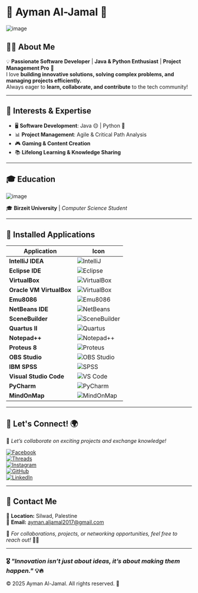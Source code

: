 # 🌟 Ayman Al-Jamal 🚀  
![image](https://github.com/user-attachments/assets/c6412177-60a2-49d3-9468-21b794438d6f)

## 👨‍💻 About Me  
💡 **Passionate Software Developer** | **Java & Python Enthusiast** | **Project Management Pro** 🚀  
I love **building innovative solutions, solving complex problems, and managing projects efficiently.**  
Always eager to **learn, collaborate, and contribute** to the tech community!  

---

## 🎯 Interests & Expertise  
- 🖥 **Software Development**: Java 🟡 | Python 🐍  
- 📊 **Project Management**: Agile & Critical Path Analysis  
- 🎮 **Gaming & Content Creation**  
- 📚 **Lifelong Learning & Knowledge Sharing**  

---

## 🎓 Education  
![image](https://github.com/user-attachments/assets/bdb857e6-60d4-473f-b86d-286cf9060555)

🎓 **Birzeit University** | *Computer Science Student*  

---

## 📌 Installed Applications  

| **Application** | **Icon** |
|---------------|--------|
| **IntelliJ IDEA** | ![IntelliJ](https://upload.wikimedia.org/wikipedia/commons/d/d5/IntelliJ_IDEA_Logo.svg) |
| **Eclipse IDE** | ![Eclipse](https://upload.wikimedia.org/wikipedia/commons/c/cf/Eclipse-SVG.svg) |
| **VirtualBox** | ![VirtualBox](https://upload.wikimedia.org/wikipedia/commons/7/7a/Virtualbox_logo.png) |
| **Oracle VM VirtualBox** | ![VirtualBox](https://upload.wikimedia.org/wikipedia/commons/e/e3/Oracle_logo.svg) |
| **Emu8086** | ![Emu8086](https://www.emu8086.com/images/emu8086-logo.png) |
| **NetBeans IDE** | ![NetBeans](https://upload.wikimedia.org/wikipedia/commons/c/c9/Apache_NetBeans_Logo.svg) |
| **SceneBuilder** | ![SceneBuilder](https://upload.wikimedia.org/wikipedia/commons/6/66/Scene_Builder_Logo.png) |
| **Quartus II** | ![Quartus](https://upload.wikimedia.org/wikipedia/commons/2/2b/Altera_Quartus_Logo.png) |
| **Notepad++** | ![Notepad++](https://upload.wikimedia.org/wikipedia/commons/6/6e/Notepad_plus_plus_logo.png) |
| **Proteus 8** | ![Proteus](https://upload.wikimedia.org/wikipedia/en/9/97/Proteus_Design_Suite_logo.png) |
| **OBS Studio** | ![OBS Studio](https://upload.wikimedia.org/wikipedia/commons/3/31/OBS_Studio_Logo.svg) |
| **IBM SPSS** | ![SPSS](https://upload.wikimedia.org/wikipedia/commons/5/51/IBM_Software_Group_logo.svg) |
| **Visual Studio Code** | ![VS Code](https://upload.wikimedia.org/wikipedia/commons/9/9a/Visual_Studio_Code_1.35_icon.svg) |
| **PyCharm** | ![PyCharm](https://upload.wikimedia.org/wikipedia/commons/1/1d/PyCharm_Icon.svg) |
| **MindOnMap** | ![MindOnMap](https://mindonmap.com/favicon.ico) |

---

## 🔗 Let's Connect! 🌍  
🚀 *Let’s collaborate on exciting projects and exchange knowledge!*  

[![Facebook](https://img.shields.io/badge/Facebook-%231877F2.svg?style=for-the-badge&logo=facebook&logoColor=white)](https://www.facebook.com/share/1GarkogthV/)  
[![Threads](https://img.shields.io/badge/Threads-000000?style=for-the-badge&logo=threads&logoColor=white)](https://www.threads.net/@abu_aljamalll)  
[![Instagram](https://img.shields.io/badge/Instagram-%23E4405F.svg?style=for-the-badge&logo=instagram&logoColor=white)](https://www.instagram.com/abu_aljamalll)  
[![GitHub](https://img.shields.io/badge/GitHub-%23121011.svg?style=for-the-badge&logo=github&logoColor=white)](https://github.com/aymanaljamal)  
[![LinkedIn](https://img.shields.io/badge/LinkedIn-%230A66C2.svg?style=for-the-badge&logo=linkedin&logoColor=white)](https://www.linkedin.com/in/ayman-jamal-0a8416332)  

---

## 📩 Contact Me  
📍 **Location:** Silwad, Palestine  
📧 **Email:** [ayman.aljamal2017@gmail.com](mailto:ayman.aljamal2017@gmail.com)  

📌 *For collaborations, projects, or networking opportunities, feel free to reach out!* 🚀🔥  

---

### 🎖️ *"Innovation isn’t just about ideas, it’s about making them happen."* 💡🔥  

© 2025 Ayman Al-Jamal. All rights reserved. 🎉
